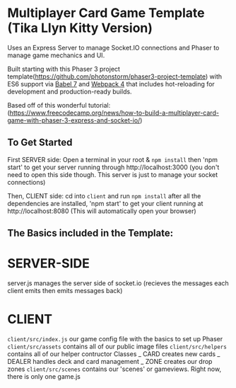 # Multiplayer Card Game Template (Tika Llyn Kitty Version)

Uses an Express Server to manage Socket.IO connections and Phaser to manage game mechanics and UI.

Built starting with this Phaser 3 project template(https://github.com/photonstorm/phaser3-project-template) with ES6 support via [Babel 7](https://babeljs.io/) and [Webpack 4](https://webpack.js.org/) that includes hot-reloading for development and production-ready builds.

Based off of this wonderful tutorial: (https://www.freecodecamp.org/news/how-to-build-a-multiplayer-card-game-with-phaser-3-express-and-socket-io/)

## To Get Started

First SERVER side:
Open a terminal in your root & `npm install`
then 'npm start' to get your server running through http://localhost:3000
(you don't need to open this side though. This server is just to manage your socket connections)

Then, CLIENT side:
cd into `client` and run `npm install`
after all the dependencies are installed, 'npm start' to get your client running at http://localhost:8080 (This will automatically open your browser)

## The Basics included in the Template:

# SERVER-SIDE

server.js manages the server side of socket.io (recieves the messages each client emits then emits messages back)

# CLIENT

`client/src/index.js`
our game config file with the basics to set up Phaser
`client/src/assets`
contains all of our public image files
`client/src/helpers`
contains all of our helper contructor Classes
_ CARD creates new cards
_ DEALER handles deck and card management
\_ ZONE creates our drop zones
`client/src/scenes`
contains our 'scenes' or gameviews. Right now, there is only one game.js
